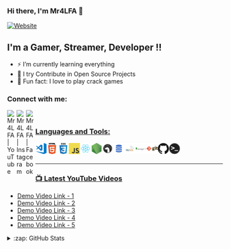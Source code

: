 ### Hi there, I'm Mr4LFA 👋

[![Website](https://img.shields.io/website?label=Mr4LFA.com&style=for-the-badge&url=https%3A%2F%2FMr4LFA.com)](https://Mr4LFA.com)

## I'm a Gamer, Streamer, Developer !!


- ⚡ I’m currently learning everything
- 🥅 I try Contribute in Open Source Projects
- 🌱 Fun fact: I love to play crack games

### Connect with me:

<a href="https://youtube.com/Mr4LFA" /><img align="left" alt="Mr4LFA | YouTube" width="22px" src="https://cdn.jsdelivr.net/npm/simple-icons@v3/icons/youtube.svg" />
<a href="https://instagram.com/Mr4LFA"><img align="left" alt="Mr4LFA  | Instagram" width="22px" src="https://cdn.jsdelivr.net/npm/simple-icons@v3/icons/instagram.svg" />
<a href="https://fb.com/Mr4LFA"><img align="left" alt="Mr4LFA | Facebook" width="22px" src="https://cdn.jsdelivr.net/npm/simple-icons@v3/icons/facebook.svg" />

<br />

### Languages and Tools:

<img align="left" alt="Visual Studio Code" width="26px" src="https://raw.githubusercontent.com/github/explore/80688e429a7d4ef2fca1e82350fe8e3517d3494d/topics/visual-studio-code/visual-studio-code.png" />
<img align="left" alt="HTML5" width="26px" src="https://raw.githubusercontent.com/github/explore/80688e429a7d4ef2fca1e82350fe8e3517d3494d/topics/html/html.png" />
<img align="left" alt="CSS3" width="26px" src="https://raw.githubusercontent.com/github/explore/80688e429a7d4ef2fca1e82350fe8e3517d3494d/topics/css/css.png" />
<img align="left" alt="JavaScript" width="26px" src="https://raw.githubusercontent.com/github/explore/80688e429a7d4ef2fca1e82350fe8e3517d3494d/topics/javascript/javascript.png" />
<img align="left" alt="React" width="26px" src="https://raw.githubusercontent.com/github/explore/80688e429a7d4ef2fca1e82350fe8e3517d3494d/topics/react/react.png" />
<img align="left" alt="Node.js" width="26px" src="https://raw.githubusercontent.com/github/explore/80688e429a7d4ef2fca1e82350fe8e3517d3494d/topics/nodejs/nodejs.png" />
<img align="left" alt="Deno" width="26px" src="https://raw.githubusercontent.com/github/explore/361e2821e2dea67711cde99c9c40ed357061cf27/topics/deno/deno.png" />
<img align="left" alt="SQL" width="26px" src="https://raw.githubusercontent.com/github/explore/80688e429a7d4ef2fca1e82350fe8e3517d3494d/topics/sql/sql.png" />
<img align="left" alt="MySQL" width="26px" src="https://raw.githubusercontent.com/github/explore/80688e429a7d4ef2fca1e82350fe8e3517d3494d/topics/mysql/mysql.png" />
<img align="left" alt="MongoDB" width="26px" src="https://raw.githubusercontent.com/github/explore/80688e429a7d4ef2fca1e82350fe8e3517d3494d/topics/mongodb/mongodb.png" />
<img align="left" alt="Git" width="26px" src="https://raw.githubusercontent.com/github/explore/80688e429a7d4ef2fca1e82350fe8e3517d3494d/topics/git/git.png" />
<img align="left" alt="GitHub" width="26px" src="https://raw.githubusercontent.com/github/explore/78df643247d429f6cc873026c0622819ad797942/topics/github/github.png" />
<img align="left" alt="Terminal" width="26px" src="https://raw.githubusercontent.com/github/explore/80688e429a7d4ef2fca1e82350fe8e3517d3494d/topics/terminal/terminal.png" />

<br />
<br />

---

### 📺 Latest YouTube Videos

<!-- YOUTUBE:START -->
- [Demo Video Link - 1](https://www.youtube.com/VideoLink)
- [Demo Video Link - 2](https://www.youtube.com/VideoLink)
- [Demo Video Link - 3](https://www.youtube.com/VideoLink)
- [Demo Video Link - 4](https://www.youtube.com/VideoLink)
- [Demo Video Link - 5](https://www.youtube.com/VideoLink)
<!-- YOUTUBE:END -->


<details>
  <summary>:zap: GitHub Stats</summary>

  <img align="left" alt="Mr4lFA's GitHub Stats" src="https://github-readme-stats.Mr4LFA.vercel.app/api?username=Mr4LFA&show_icons=true&hide_border=true" />

</details>
